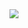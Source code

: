 <img src="https://github.com/musauyumaz/CSharp/blob/main/Gen%C3%A7ay%20Y%C4%B1ld%C4%B1z/A%E2%80%99dan%20Z%E2%80%99ye%20Temel%20C%23%2010%20Programlama%20E%C4%9Fitimi/72)%20Kod%20Nas%C4%B1l%20%C3%87al%C4%B1%C5%9F%C4%B1r%20Nas%C4%B1l%20%C4%B0%C5%9Flenir/gorsel1-25-1536x889.jpg" width="auto">
<img src="" width="auto">
